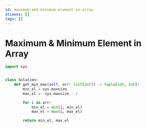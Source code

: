 ```yaml
---
id: maximum-and-minimum-element-in-array
aliases: []
tags: []
---
```


# Maximum & Minimum Element in Array

```python
import sys


class Solution:
    def get_min_max(self, arr: list[int]) -> tuple[int, int]:
        min_el = sys.maxsize
        max_el = -sys.maxsize - 1

        for i in arr:
            min_el = min(i, min_el)
            max_el = max(i, max_el)

        return min_el, max_el
```
